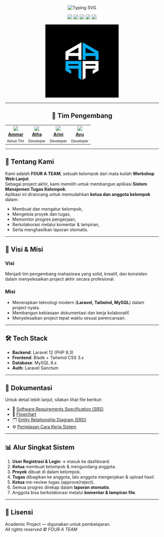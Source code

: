 <div align="center">

<img src="https://readme-typing-svg.herokuapp.com?font=Fira+Code&size=40&duration=3000&pause=1000&color=6366F1&center=true&vCenter=true&width=600&lines=FOUR+A+TEAM" alt="Typing SVG" />

<p>
<img src="https://img.shields.io/badge/Laravel-12-FF2D20?style=for-the-badge&logo=laravel&logoColor=white" />
<img src="https://img.shields.io/badge/Tailwind%20CSS-3-38B2AC?style=for-the-badge&logo=tailwind-css&logoColor=white" />
<img src="https://img.shields.io/badge/MySQL-8.0-4479A1?style=for-the-badge&logo=mysql&logoColor=white" />
<img src="https://img.shields.io/badge/GitHub-Org-181717?style=for-the-badge&logo=github&logoColor=white" />
<img src="https://img.shields.io/badge/FOUR%20A%20TEAM-AAAA-6366F1?style=for-the-badge&logo=A&logoColor=white" />
</p>

<!-- Logo Komunitas -->
<img src="./file.jpg" alt="Profil Komunitas" width="240" />

---

## 👥 Tim Pengembang
<table>
  <tr>
    <td align="center">
      <img src="https://github.com/scythe71.png" width="120" /><br/>
      <a href="https://github.com/scythe71"><b>Ammar</b></a><br/>
      <sub>Ketua Tim</sub>
    </td>
    <td align="center">
      <img src="https://github.com/Bangkah.png" width="120" /><br/>
      <a href="https://github.com/Bangkah"><b>Atha</b></a><br/>
      <sub>Developer</sub>
    </td>
    <td align="center">
      <img src="https://github.com/Arinisafitri29.png" width="120" /><br/>
      <a href="https://github.com/Arinisafitri29"><b>Arini</b></a><br/>
      <sub>Developer</sub>
    </td>
    <td align="center">
      <img src="https://github.com/Ayuamelia79.png" width="120" /><br/>
      <a href="https://github.com/Ayuamelia79"><b>Ayu</b></a><br/>
      <sub>Developer</sub>
    </td>
  </tr>
</table>

---
</div>

## 📌 Tentang Kami
Kami adalah **FOUR A TEAM**, sebuah kelompok dari mata kuliah **Workshop Web Lanjut**.  
Sebagai project akhir, kami memilih untuk membangun aplikasi **Sistem Manajemen Tugas Kelompok**.  
Aplikasi ini dirancang untuk memudahkan **ketua dan anggota kelompok** dalam:  
- Membuat dan mengatur kelompok,  
- Mengelola proyek dan tugas,  
- Memonitor progres pengerjaan,  
- Berkolaborasi melalui komentar & lampiran,  
- Serta menghasilkan laporan otomatis.  

---

## 🎯 Visi & Misi

### Visi
Menjadi tim pengembang mahasiswa yang solid, kreatif, dan konsisten dalam menyelesaikan project akhir secara profesional.  

### Misi
- Menerapkan teknologi modern (**Laravel, Tailwind, MySQL**) dalam project nyata.  
- Membangun kebiasaan dokumentasi dan kerja kolaboratif.  
- Menyelesaikan project tepat waktu sesuai perencanaan.  

---

## 🛠️ Tech Stack
- **Backend**: Laravel 12 (PHP 8.3)  
- **Frontend**: Blade + Tailwind CSS 3.x  
- **Database**: MySQL 8.x  
- **Auth**: Laravel Sanctum  

---

## 📂 Dokumentasi
Untuk detail lebih lanjut, silakan lihat file berikut:  
- 📑 [Software Requirements Specification (SRS)](./docs/SRS.md)  
- 🧩 [Flowchart](docs/flowchart.png)  
- 🗂️ [Entity Relationship Diagram (ERD)](./docs/ERD.png)  
- ⚙️ [Penjelasan Cara Kerja Sistem](./docs/cara-kerja.md)  

---

## 📊 Alur Singkat Sistem
1. **User Registrasi & Login** → masuk ke dashboard.  
2. **Ketua** membuat kelompok & mengundang anggota.  
3. **Proyek** dibuat di dalam kelompok.  
4. **Tugas** dibagikan ke anggota, lalu anggota mengerjakan & upload hasil.  
5. **Ketua** me-review tugas (approve/reject).  
6. Semua progres direkap dalam **laporan otomatis**.  
7. Anggota bisa berkolaborasi melalui **komentar & lampiran file**.  

---

## 📜 Lisensi
Academic Project — digunakan untuk pembelajaran.  
_All rights reserved © FOUR A TEAM_
